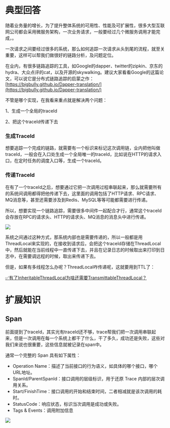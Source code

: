 # 典型回答


随着业务量的增长，为了提升整体系统的可用性、性能及可扩展性，很多大型互联网公司都会采用微服务架构，一次业务请求，一般要经过几个微服务调用才能完成，。



一次请求之间要经过很多的系统，那么如何追踪一次请求从头到尾的流程，就至关重要，这样可以帮我们做很好的链路分析，及问题定位。



在业内，有很多链路追踪的工具，如Google的dapper、twitter的zipkin、京东的hydra、大众点评的cat，以及开源的skywalking。建议大家看看Google的这篇论文，可以说它是分布式链路追踪的启蒙之作：[https://bigbully.github.io/Dapper-translation/](https://bigbully.github.io/Dapper-translation/) 



不管是哪个实现，在我看来重点就是解决两个问题：



1、生成一个全局的traceId

2、把这个traceId传递下去



### 生成TraceId


想要追踪一个完成的链路，就需要有一个标识来标记这次调用链，业内把他叫做traceId，一般会在入口处生成一个全局唯一的traceId，比如说在HTTP的请求入口，在定时任务的调度入口等，生成一个traceId。



### 传递TraceId


在有了一个traceId之后，想要通过它把一次调用过程串联起来，那么就需要所有的系统间调用都得把他传递下去，这里面的调用包括了HTTP请求、RPC请求、MQ消息等，甚至还需要涉及到Redis、MySQL等等可能都需要进行传递。



所以，想要实现一个链路追踪，需要很多中间件一起配合才行，通常这个traceId会存放在RPC的请求头、HTTP的请求头、MQ消息的消息头中进行传递。



![](https://cdn.nlark.com/yuque/0/2023/png/5378072/1686923696759-e759169b-56cf-4426-9478-ea72033988e1.png)



系统之间通过这种方式，那系统内部也是需要传递的，所以一般都是用ThreadLocal来实现的，在接收到请求后，会把这个traceId存储在ThreadLocal中，然后就能在当前线程中一直传递下去，并且在记录日志的时候取出来打印到日志中，在需要调远程的时候，取出来传递下去。



但是，如果有多线程怎么办呢？ThreadLocal咋传递呢，这就要用到TTL了：



[✅有了InheritableThreadLocal为啥还需要TransmittableThreadLocal？](https://www.yuque.com/hollis666/qyhor6/fucuuyqoqv8rdkpr)



# 扩展知识


## Span


前面提到了traceId，其实光有traceId还不够，trace帮我们把一次调用串联起来，但是一次调用在每一个系统上都干了什么，干了多久，成功还是失败，这些对我们来说也很重要，这些信息就被记录在span中。



通常一个完整的 Span 具有如下属性：

+ Operation Name：描述了当前接口的行为语义，如具体的哪个接口，哪个URL地址。
+ SpanId/ParentSpanId：接口调用的层级标识，用于还原 Trace 内部的层次调用关系。
+ Start/FinishTime：接口调用的开始和结束时间，二者相减就是该次调用的耗时。
+ StatusCode：响应状态，标识当次调用是成功或失败。
+ Tags & Events：调用附加信息





![](https://cdn.nlark.com/yuque/0/2023/png/5378072/1686923722696-d0b028cd-5fbe-4952-9d40-f3ecb13ec696.png)



### 




